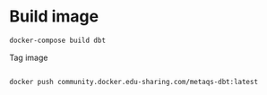 # Build image

```bash
docker-compose build dbt
```

Tag image

```bash
```

```bash
docker push community.docker.edu-sharing.com/metaqs-dbt:latest
```